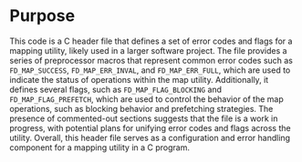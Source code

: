 # Purpose
This code is a C header file that defines a set of error codes and flags for a mapping utility, likely used in a larger software project. The file provides a series of preprocessor macros that represent common error codes such as `FD_MAP_SUCCESS`, `FD_MAP_ERR_INVAL`, and `FD_MAP_ERR_FULL`, which are used to indicate the status of operations within the map utility. Additionally, it defines several flags, such as `FD_MAP_FLAG_BLOCKING` and `FD_MAP_FLAG_PREFETCH`, which are used to control the behavior of the map operations, such as blocking behavior and prefetching strategies. The presence of commented-out sections suggests that the file is a work in progress, with potential plans for unifying error codes and flags across the utility. Overall, this header file serves as a configuration and error handling component for a mapping utility in a C program.
